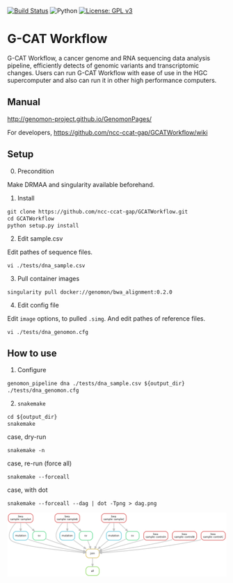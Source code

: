 [![Build Status](https://api.travis-ci.com/ncc-ccat-gap/GCATWorkflow.svg?branch=master)](https://travis-ci.com/github/ncc-ccat-gap/GCATWorkflow)
![Python](https://img.shields.io/badge/python-3.6%20%7C%203.7-blue.svg)
[![License: GPL v3](https://img.shields.io/badge/License-GPL%20v3-blue.svg)](https://www.gnu.org/licenses/gpl-3.0)

G-CAT Workflow
===============
G-CAT Workflow, a cancer genome and RNA sequencing data analysis pipeline, efficiently detects of genomic variants and transcriptomic changes. Users can run G-CAT Workflow with ease of use in the HGC supercomputer and also can run it in other high performance computers.

## Manual
http://genomon-project.github.io/GenomonPages/

For developers, https://github.com/ncc-ccat-gap/GCATWorkflow/wiki

## Setup

0. Precondition

Make DRMAA and singularity available beforehand.

1. Install

```
git clone https://github.com/ncc-ccat-gap/GCATWorkflow.git
cd GCATWorkflow
python setup.py install
```

2. Edit sample.csv

Edit pathes of sequence files.
```
vi ./tests/dna_sample.csv
```

3. Pull container images

```
singularity pull docker://genomon/bwa_alignment:0.2.0
```

4. Edit config file

Edit `image` options, to pulled `.simg`.
And edit pathes of reference files.
```
vi ./tests/dna_genomon.cfg
```

## How to use

1. Configure

```
genomon_pipeline dna ./tests/dna_sample.csv ${output_dir} ./tests/dna_genomon.cfg
```

2. `snakemake`
```
cd ${output_dir}
snakemake
```

case, dry-run
```
snakemake -n
```

case, re-run (force all)
```
snakemake --forceall
```

case, with dot
```
snakemake --forceall --dag | dot -Tpng > dag.png
```

![](./dag.png)
